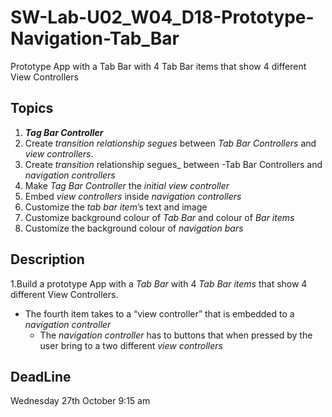 # SW-Lab-U02_W04_D18-Prototype-Navigation-Tab_Bar
Prototype App with a Tab Bar with 4 Tab Bar items that show 4 different View Controllers

## Topics
1. **_Tag Bar Controller_**
2. Create _transition relationship segues_ between _Tab Bar Controllers_ and _view controllers_. 
3. Create _transition_ relationship segues_ between -Tab Bar Controllers and _navigation controllers_ 
4. Make _Tag Bar Controller_ the _initial view controller_
5. Embed _view controllers_  inside _navigation controllers_ 
6. Customize the _tab bar item_’s text and image 
7. Customize background colour of _Tab Bar_ and colour of _Bar items_ 
8. Customize the background colour of _navigation bars_ 


 ## Description
1.Build a prototype App with a _Tab Bar_ with 4 _Tab Bar items_ that show 4 different View Controllers.
   -  The fourth item takes to a “view controller” that is embedded to a _navigation controller_
      - The _navigation controller_ has to buttons that when pressed by the user bring to a two different _view controllers_ 

## DeadLine 
Wednesday 27th October 9:15 am
